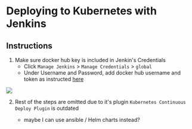 # Deploying to Kubernetes with Jenkins

## Instructions

1. Make sure docker hub key is included in Jenkin's Credentials
    - Click `Manage Jenkins` > `Manage Credentials` > `global`
    - Under Username and Password, add docker hub username and token as instructed [here](https://docs.docker.com/docker-hub/access-tokens/)

<img src="https://user-images.githubusercontent.com/6856382/226075111-32c8d39d-55d3-4ff1-850c-e92a85bdeaaf.png">

2. Rest of the steps are omitted due to it's plugin `Kubernetes Continuous Deploy Plugin` is outdated

    - maybe I can use ansible / Helm charts instead?

